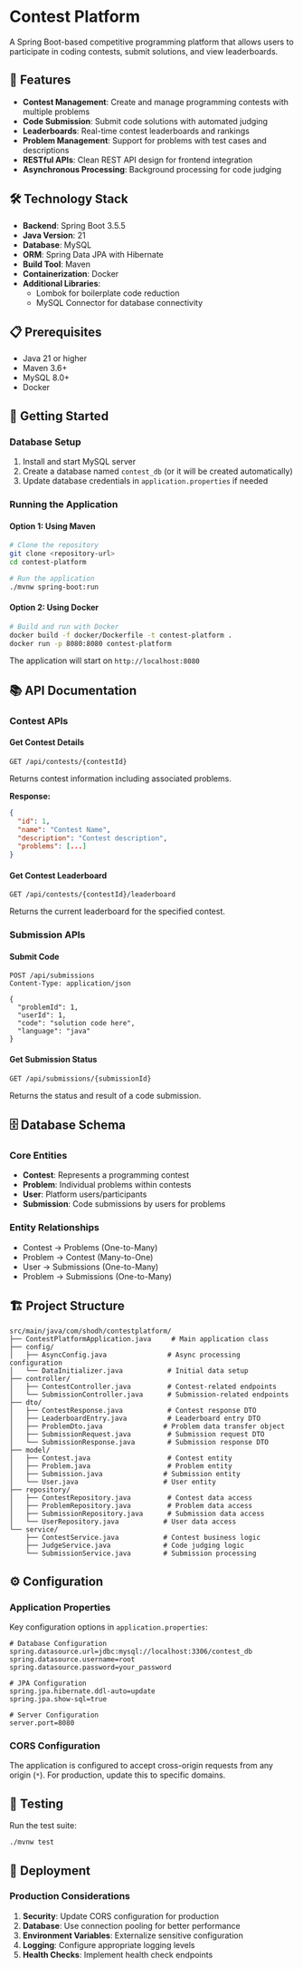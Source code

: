 # Contest Platform

A Spring Boot-based competitive programming platform that allows users to participate in coding contests, submit solutions, and view leaderboards.

## 🚀 Features

- **Contest Management**: Create and manage programming contests with multiple problems
- **Code Submission**: Submit code solutions with automated judging
- **Leaderboards**: Real-time contest leaderboards and rankings
- **Problem Management**: Support for problems with test cases and descriptions
- **RESTful APIs**: Clean REST API design for frontend integration
- **Asynchronous Processing**: Background processing for code judging

## 🛠 Technology Stack

- **Backend**: Spring Boot 3.5.5
- **Java Version**: 21
- **Database**: MySQL
- **ORM**: Spring Data JPA with Hibernate
- **Build Tool**: Maven
- **Containerization**: Docker
- **Additional Libraries**:
  - Lombok for boilerplate code reduction
  - MySQL Connector for database connectivity

## 📋 Prerequisites

- Java 21 or higher
- Maven 3.6+
- MySQL 8.0+
- Docker

## 🚀 Getting Started

### Database Setup

1. Install and start MySQL server
2. Create a database named `contest_db` (or it will be created automatically)
3. Update database credentials in `application.properties` if needed

### Running the Application

#### Option 1: Using Maven
```bash
# Clone the repository
git clone <repository-url>
cd contest-platform

# Run the application
./mvnw spring-boot:run
```

#### Option 2: Using Docker
```bash
# Build and run with Docker
docker build -f docker/Dockerfile -t contest-platform .
docker run -p 8080:8080 contest-platform
```

The application will start on `http://localhost:8080`

## 📚 API Documentation

### Contest APIs

#### Get Contest Details
```http
GET /api/contests/{contestId}
```
Returns contest information including associated problems.

**Response:**
```json
{
  "id": 1,
  "name": "Contest Name",
  "description": "Contest description",
  "problems": [...]
}
```

#### Get Contest Leaderboard
```http
GET /api/contests/{contestId}/leaderboard
```
Returns the current leaderboard for the specified contest.

### Submission APIs

#### Submit Code
```http
POST /api/submissions
Content-Type: application/json

{
  "problemId": 1,
  "userId": 1,
  "code": "solution code here",
  "language": "java"
}
```

#### Get Submission Status
```http
GET /api/submissions/{submissionId}
```
Returns the status and result of a code submission.

## 🗄 Database Schema

### Core Entities

- **Contest**: Represents a programming contest
- **Problem**: Individual problems within contests
- **User**: Platform users/participants
- **Submission**: Code submissions by users for problems

### Entity Relationships

- Contest → Problems (One-to-Many)
- Problem → Contest (Many-to-One)
- User → Submissions (One-to-Many)
- Problem → Submissions (One-to-Many)

## 🏗 Project Structure

```
src/main/java/com/shodh/contestplatform/
├── ContestPlatformApplication.java     # Main application class
├── config/
│   ├── AsyncConfig.java               # Async processing configuration
│   └── DataInitializer.java           # Initial data setup
├── controller/
│   ├── ContestController.java         # Contest-related endpoints
│   └── SubmissionController.java      # Submission-related endpoints
├── dto/
│   ├── ContestResponse.java           # Contest response DTO
│   ├── LeaderboardEntry.java          # Leaderboard entry DTO
│   ├── ProblemDto.java               # Problem data transfer object
│   ├── SubmissionRequest.java         # Submission request DTO
│   └── SubmissionResponse.java        # Submission response DTO
├── model/
│   ├── Contest.java                   # Contest entity
│   ├── Problem.java                   # Problem entity
│   ├── Submission.java               # Submission entity
│   └── User.java                     # User entity
├── repository/
│   ├── ContestRepository.java         # Contest data access
│   ├── ProblemRepository.java         # Problem data access
│   ├── SubmissionRepository.java      # Submission data access
│   └── UserRepository.java           # User data access
└── service/
    ├── ContestService.java           # Contest business logic
    ├── JudgeService.java             # Code judging logic
    └── SubmissionService.java        # Submission processing
```

## ⚙ Configuration

### Application Properties

Key configuration options in `application.properties`:

```properties
# Database Configuration
spring.datasource.url=jdbc:mysql://localhost:3306/contest_db
spring.datasource.username=root
spring.datasource.password=your_password

# JPA Configuration
spring.jpa.hibernate.ddl-auto=update
spring.jpa.show-sql=true

# Server Configuration
server.port=8080
```

### CORS Configuration

The application is configured to accept cross-origin requests from any origin (`*`). For production, update this to specific domains.

## 🧪 Testing

Run the test suite:
```bash
./mvnw test
```

## 🚀 Deployment

### Production Considerations

1. **Security**: Update CORS configuration for production
2. **Database**: Use connection pooling for better performance
3. **Environment Variables**: Externalize sensitive configuration
4. **Logging**: Configure appropriate logging levels
5. **Health Checks**: Implement health check endpoints